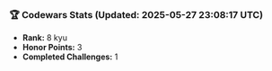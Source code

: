 ### 🏆 Codewars Stats (Updated: 2025-05-27 23:08:17 UTC)

- **Rank:** 8 kyu
- **Honor Points:** 3
- **Completed Challenges:** 1
